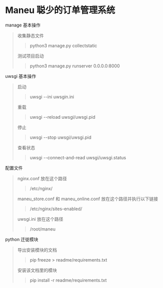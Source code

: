 # Maneu 聪少的订单管理系统

manage 基本操作
> 收集静态文件
> > python3 manage.py collectstatic
> 
> 测试项目启动
> > python3 manage.py runserver 0.0.0.0:8000

uwsgi 基本操作
> 启动
> > uwsgi --ini uwsgin.ini
> 
> 重载
> > uwsgi --reload uwsgi/uwsgi.pid
> 
> 停止
> > uwsgi --stop uwsgi/uwsgi.pid
> 
> 查看状态
> > uwsgi --connect-and-read uwsgi/uwsgi.status
 
配置文件
> nginx.conf 放在这个路径
> 
> > /etc/nginx/
> 
> maneu_store.conf 和 maneu_online.conf 放在这个路径并执行以下链接
> 
> > /etc/nginx/sites-enabled/
> 
> uwsgi.ini 放在这个路径
> 
> > /root/maneu

python 迁徙模块
> 导出安装模块的文档
> > pip freeze > readme/requirements.txt
> 
> 安装该文档里的模块
> > pip install -r readme/requirements.txt